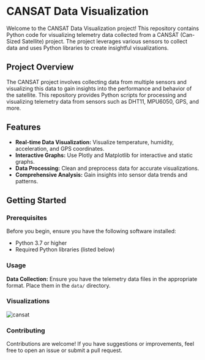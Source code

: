# CANSAT Data Visualization

Welcome to the CANSAT Data Visualization project! This repository contains Python code for visualizing telemetry data collected from a CANSAT (Can-Sized Satellite) project. The project leverages various sensors to collect data and uses Python libraries to create insightful visualizations.

## Project Overview

The CANSAT project involves collecting data from multiple sensors and visualizing this data to gain insights into the performance and behavior of the satellite. This repository provides Python scripts for processing and visualizing telemetry data from sensors such as DHT11, MPU6050, GPS, and more.

## Features

- **Real-time Data Visualization:** Visualize temperature, humidity, acceleration, and GPS coordinates.
- **Interactive Graphs:** Use Plotly and Matplotlib for interactive and static graphs.
- **Data Processing:** Clean and preprocess data for accurate visualizations.
- **Comprehensive Analysis:** Gain insights into sensor data trends and patterns.

## Getting Started

### Prerequisites

Before you begin, ensure you have the following software installed:

- Python 3.7 or higher
- Required Python libraries (listed below)

### Usage

**Data Collection:**
   Ensure you have the telemetry data files in the appropriate format. Place them in the `data/` directory.



### Visualizations
![cansat](https://github.com/user-attachments/assets/24d9f317-b831-4b67-b8b9-a77a6f903b41)




### Contributing

Contributions are welcome! If you have suggestions or improvements, feel free to open an issue or submit a pull request.
